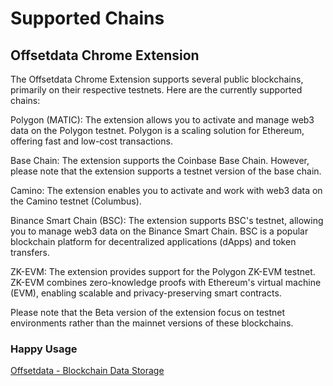# Supported Chains

## Offsetdata Chrome Extension


The Offsetdata Chrome Extension supports several public blockchains, primarily on their respective testnets. Here are the currently supported chains:

Polygon (MATIC): The extension allows you to activate and manage web3 data on the Polygon testnet. Polygon is a scaling solution for Ethereum, offering fast and low-cost transactions.

Base Chain: The extension supports the Coinbase Base Chain. However, please note that the extension supports a testnet version of the base chain.

Camino: The extension enables you to activate and work with web3 data on the Camino testnet (Columbus).

Binance Smart Chain (BSC): The extension supports BSC's testnet, allowing you to manage web3 data on the Binance Smart Chain. BSC is a popular blockchain platform for decentralized applications (dApps) and token transfers.

ZK-EVM: The extension provides support for the Polygon ZK-EVM testnet. ZK-EVM combines zero-knowledge proofs with Ethereum's virtual machine (EVM), enabling scalable and privacy-preserving smart contracts.

Please note that the Beta version of the extension focus on testnet environments rather than the mainnet versions of these blockchains.

### Happy Usage

[Offsetdata - Blockchain Data Storage](https://chrome.google.com/webstore/detail/offsetdata-web3-data-mana/mleenidgghahbdmlahmkkbmeenbgnaec) 
